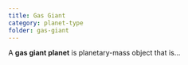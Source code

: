 ```yaml
---
title: Gas Giant
category: planet-type
folder: gas-giant
---
```


A **gas giant planet** is planetary-mass object that is...